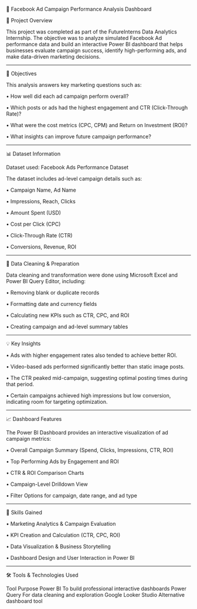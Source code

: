📱 Facebook Ad Campaign Performance Analysis Dashboard

📘 Project Overview

This project was completed as part of the FutureInterns Data Analytics Internship.
The objective was to analyze simulated Facebook Ad performance data and build an interactive Power BI dashboard that helps businesses evaluate campaign success, identify high-performing ads, and make data-driven marketing decisions.
________________________________________
🎯 Objectives

This analysis answers key marketing questions such as:

•	How well did each ad campaign perform overall?

•	Which posts or ads had the highest engagement and CTR (Click-Through Rate)?

•	What were the cost metrics (CPC, CPM) and Return on Investment (ROI)?

•	What insights can improve future campaign performance?
________________________________________
📊 Dataset Information

Dataset used: Facebook Ads Performance Dataset

The dataset includes ad-level campaign details such as:

•	Campaign Name, Ad Name

•	Impressions, Reach, Clicks

•	Amount Spent (USD)

•	Cost per Click (CPC)

•	Click-Through Rate (CTR)

•	Conversions, Revenue, ROI
________________________________________
🧹 Data Cleaning & Preparation

Data cleaning and transformation were done using Microsoft Excel and Power BI Query Editor, including:

•	Removing blank or duplicate records

•	Formatting date and currency fields

•	Calculating new KPIs such as CTR, CPC, and ROI

•	Creating campaign and ad-level summary tables
________________________________________
💡 Key Insights

•	Ads with higher engagement rates also tended to achieve better ROI.

•	Video-based ads performed significantly better than static image posts.

•	The CTR peaked mid-campaign, suggesting optimal posting times during that period.

•	Certain campaigns achieved high impressions but low conversion, indicating room for targeting optimization.
________________________________________
📈 Dashboard Features

The Power BI Dashboard provides an interactive visualization of ad campaign metrics:

•	Overall Campaign Summary (Spend, Clicks, Impressions, CTR, ROI)

•	Top Performing Ads by Engagement and ROI

•	CTR & ROI Comparison Charts

•	Campaign-Level Drilldown View

•	Filter Options for campaign, date range, and ad type
________________________________________
🧠 Skills Gained

•	Marketing Analytics & Campaign Evaluation

•	KPI Creation and Calculation (CTR, CPC, ROI)

•	Data Visualization & Business Storytelling

•	Dashboard Design and User Interaction in Power BI
________________________________________


🛠️ Tools & Technologies Used

Tool	               Purpose
Power BI	     To build professional interactive dashboards
Power Query      For data cleaning and exploration
Google Looker Studio  	Alternative dashboard tool
	

